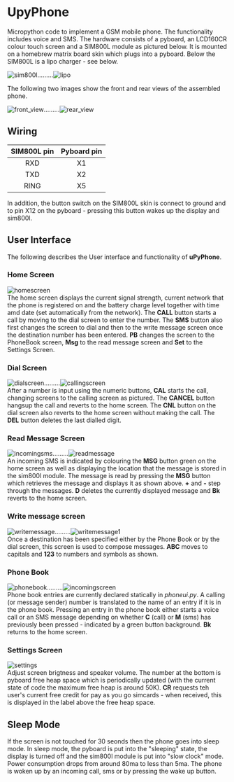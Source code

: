 # UpyPhone
Micropython code to implement a GSM mobile phone. The functionality includes voice and SMS. The hardware consists of a pyboard, an LCD160CR colour touch screen and a SIM800L module as pictured below. It is mounted on a homebrew matrix board skin which plugs into a pyboard. Below the SIM800L is a lipo charger - see below.

![sim800l](images/sim800l.jpg).........![lipo](images/lipo_charger.jpg) 

The following two images show the front and rear views of the assembled phone. 

 
![front_view](images/front_view.jpg).........![rear_view](images/rear_view.jpg) 

## Wiring

| SIM800L pin | Pyboard pin |
|:-----------:|:-----------:|
| RXD         |   X1        |
| TXD         |   X2        |
| RING        |   X5        |

In addition, the button switch on the SIM800L skin is connect to ground and to pin X12 on the pyboard - pressing this button wakes up the display and sim800l.

## User Interface

The following describes the User interface and functionality of **uPyPhone**.

### Home Screen
![homescreen](images/homescreen.jpg)   
 The home screen displays the current signal strength, current network that the phone is registered on and the battery charge level together with time amd date (set automatically from the network). The **CALL** button starts a call by moving to the dial screen to enter the number. The **SMS** button also first changes the screen to dial and then to the write message screen once the destination number has been entered. **PB** changes the screen to the PhoneBook screen, **Msg** to the read message screen and **Set** to the Settings Screen.
 
### Dial Screen
![dialscreen](images/dialscreen.jpg).........![callingscreen](images/callingscreen.jpg)  
After a number is input using the numeric buttons, **CAL** starts the call, changing screens to the calling screen as pictured. The **CANCEL** button hangsup the call and reverts to the home screen. The **CNL** button on the dial screen also reverts to the home screen without making the call. The **DEL** button deletes the last dialled digit.

### Read Message Screen
![incomingsms](images/incomingsms.jpg).........![readmessage](images/readmessage.jpg)  
An incoming SMS is indicated by colouring the **MSG** button green  on the  home screen as well as displaying the location that the message is stored in the sim800l module. The message is read by pressing the **MSG** button which retrieves the message and displays it as shown above. **+** and **-** step through the messages. **D** deletes the currently displayed message and **Bk** reverts to the home screen. 

### Write message screen
![writemessage](images/writemessage.jpg).........![writemessage1](images/writemessage1.jpg)  
Once a destination has been specified either by the Phone Book or by the dial screen, this screen is used to compose messages. **ABC** moves to capitals and **123** to numbers and symbols as shown. 

### Phone Book
![phonebook](images/phonebook.jpg).........![incomingscreen](images/incomingscreen.jpg)  
Phone book entries are currently declared statically in *phoneui.py*. A calling (or message sender) number is translated to the name of an entry if it is in the phone book. Pressing an entry in the phone book either starts a voice call or an SMS message depending on whether **C** (call) or **M** (sms) has previously been pressed - indicated by a green button background. **Bk** returns to the home screen.

### Settings Screen
![settings](images/settings.jpg)  
Adjust screen brigtness and speaker volume. The number at the bottom is pyboard free heap space which is periodically updated (with the current state of code the maximum free heap is around 50K). **CR** requests teh user's current free credit for pay as you go simcards - when received, this is displayed in the label above the free heap space.

## Sleep Mode
If the screen is not touched for 30 seonds then the phone goes into sleep mode. In sleep mode, the pyboard is put into the "sleeping" state, the display is turned off and the sim800l module is put into   "slow clock" mode. Power consumption drops from around 80ma to less than 5ma. The phone is woken up by an incoming call, sms or by pressing the wake up button.